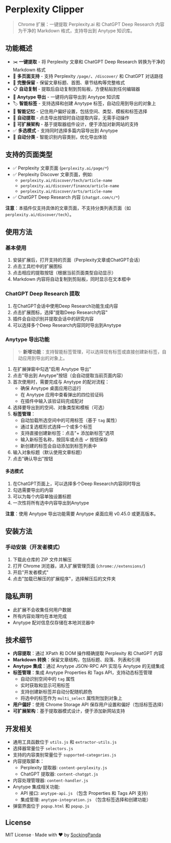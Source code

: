 # Perplexity Clipper

> Chrome 扩展：一键提取 Perplexity.ai 和 ChatGPT Deep Research 内容为干净的 Markdown 格式，支持导出到 Anytype 知识库。

## 功能概述

- ✂️ **一键提取** - 将 Perplexity 文章和 ChatGPT Deep Research 转换为干净的 Markdown 格式
- 📱 **多页面支持** - 支持 Perplexity `/page/`、`/discover/` 和 ChatGPT 对话路径
- 📝 **完整保留** - 保留文章标题、首图、章节结构等完整格式
- 📋 **自动复制** - 提取后自动复制到剪贴板，方便粘贴到任何编辑器
- 🚀 **Anytype 导出** - 一键将内容导出到 Anytype 知识库
- 🏷️ **智能标签** - 支持选择和创建 Anytype 标签，自动应用到导出的对象上
- 🔄 **智能记忆** - 记住用户偏好设置，包括空间、类型、模板和标签选择
- 🧠 **自动提取** - 点击导出按钮时自动提取内容，无需手动操作
- 🔌 **可扩展架构** - 基于提取器组件设计，便于添加对新网站的支持
- ✅ **多选模式** - 支持同时选择多篇内容导出到 Anytype
- 📂 **自动分类** - 智能识别内容类别，优化导出体验

## 支持的页面类型

- ✅ Perplexity 文章页面 (`perplexity.ai/page/*`)
- ✅ Perplexity Discover 文章页面，例如:
  - `perplexity.ai/discover/tech/article-name`
  - `perplexity.ai/discover/finance/article-name`
  - `perplexity.ai/discover/arts/article-name`
- ✅ ChatGPT Deep Research 内容 (`chatgpt.com/c/*`)

**注意**：本插件仅支持具体的文章页面，不支持分类列表页面（如 `perplexity.ai/discover/tech`）。

## 使用方法

### 基本使用

1. 安装扩展后，打开支持的页面（Perplexity文章或ChatGPT会话）
2. 点击工具栏中的扩展图标
3. 点击相应的提取按钮（根据当前页面类型自动显示）
4. Markdown 内容将自动复制到剪贴板，同时显示在文本框中

### ChatGPT Deep Research 提取

1. 在ChatGPT会话中使用Deep Research功能生成内容
2. 点击扩展图标，选择"提取Deep Research内容"
3. 插件会自动识别并提取会话中的研究内容
4. 可以选择多个Deep Research内容同时导出到Anytype

### Anytype 导出功能

> ✨ **新增功能**：支持智能标签管理，可以选择现有标签或直接创建新标签，自动应用到导出的对象上。

1. 在扩展弹窗中勾选"启用 Anytype 导出"
2. 点击"导出到 Anytype"按钮（会自动提取当前页面内容）
3. 首次使用时，需要完成与 Anytype 的配对流程：
   - 确保 Anytype 桌面应用已运行
   - 在 Anytype 应用中查看弹出的四位验证码
   - 在插件中输入该验证码完成配对
4. 选择要导出到的空间、对象类型和模板（可选）
5. **标签管理**：
   - 自动加载所选空间中的可用标签（基于 `tag` 属性）
   - 通过复选框形式选择一个或多个标签
   - 支持直接创建新标签：点击"+ 添加新标签"选项
   - 输入新标签名称，按回车或点击 ✓ 按钮保存
   - 新创建的标签会自动添加到标签列表中
6. 输入对象标题（默认使用文章标题）
7. 点击"确认导出"按钮

#### 多选模式

1. 在ChatGPT页面上，可以选择多个Deep Research内容同时导出
2. 勾选需要导出的内容
3. 可以为每个内容单独设置标题
4. 一次性将所有选中内容导出到Anytype

**注意**：使用 Anytype 导出功能需要 Anytype 桌面应用 v0.45.0 或更高版本。

## 安装方法

### 手动安装（开发者模式）

1. 下载此仓库的 ZIP 文件并解压
2. 打开 Chrome 浏览器，进入扩展管理页面 (`chrome://extensions/`)
3. 开启"开发者模式"
4. 点击"加载已解压的扩展程序"，选择解压后的文件夹

## 隐私声明

- 此扩展不会收集任何用户数据
- 所有内容处理均在本地完成
- Anytype 配对信息仅存储在本地浏览器中

## 技术细节

- **内容提取**：通过 XPath 和 DOM 操作精确提取 Perplexity 和 ChatGPT 内容
- **Markdown 转换**：保留文章结构，包括标题、段落、列表和引用
- **Anytype 集成**：通过 Anytype JSON-RPC API 实现与 Anytype 的无缝集成
- **标签管理**：集成 Anytype Properties 和 Tags API，支持动态标签管理
  - 自动识别空间中的 `tag` 属性
  - 实时获取和显示可用标签
  - 支持创建新标签并自动分配随机颜色
  - 将选中的标签作为 `multi_select` 属性附加到对象上
- **用户偏好**：使用 Chrome Storage API 保存用户设置和偏好（包括标签选择）
- **可扩展架构**：基于提取器模式设计，便于添加新网站支持

## 开发相关

- 通用工具函数位于 `utils.js` 和 `extractor-utils.js`
- 选择器常量位于 `selectors.js`
- 支持的内容类别常量位于 `supported-categories.js`
- 内容提取脚本：
  - Perplexity 提取器: `content-perplexity.js`
  - ChatGPT 提取器: `content-chatgpt.js`
- 内容处理管理器: `content-handler.js`
- Anytype 集成相关功能:
  - API 接口: `anytype-api.js` （包含 Properties 和 Tags API 支持）
  - 集成管理: `anytype-integration.js` （包含标签选择和创建功能）
- 弹窗界面位于 `popup.html` 和 `popup.js`

## License

MIT License · Made with ❤️ by [SockingPanda](https://github.com/SockingPanda)

